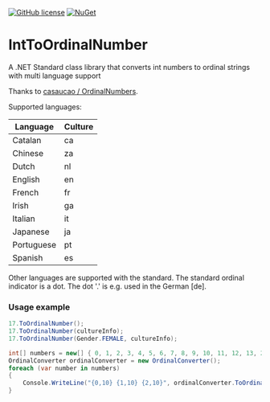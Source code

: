 [![GitHub license](https://img.shields.io/github/license/pt-icg/IntToOrdinalNumber.svg)](https://github.com/pt-icg/IntToOrdinalNumber/blob/master/LICENSE)
[![NuGet](https://img.shields.io/nuget/v/IcgSoftware.IntToOrdinalNumber.svg)](https://www.nuget.org/packages/IcgSoftware.IntToOrdinalNumber/)

# IntToOrdinalNumber

A .NET Standard class library that converts int numbers to ordinal strings with multi language support

Thanks to [casaucao / OrdinalNumbers](https://github.com/casaucao/OrdinalNumbers).

Supported languages:

| Language   | Culture |
| ---------- | ------- |
| Catalan    | ca      |
| Chinese    | za      |
| Dutch      | nl      |
| English    | en      |
| French     | fr      |
| Irish      | ga      |
| Italian    | it      |
| Japanese   | ja      |
| Portuguese | pt      |
| Spanish    | es      |

Other languages are supported with the standard. The standard ordinal indicator is a dot. The dot '.' is e.g. used in the German [de].


### Usage example
```csharp
17.ToOrdinalNumber();
17.ToOrdinalNumber(cultureInfo);
17.ToOrdinalNumber(Gender.FEMALE, cultureInfo);

int[] numbers = new[] { 0, 1, 2, 3, 4, 5, 6, 7, 8, 9, 10, 11, 12, 13, 20, 21, 50, 100 };
OrdinalConverter ordinalConverter = new OrdinalConverter();
foreach (var number in numbers)
{
    Console.WriteLine("{0,10} {1,10} {2,10}", ordinalConverter.ToOrdinalNumber(number), ordinalConverter.ToOrdinalNumber(number, Gender.MALE), ordinalConverter.ToOrdinalNumber(number, Gender.FEMALE));
}

```

